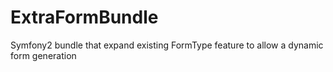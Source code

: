 ExtraFormBundle
===============

Symfony2 bundle that expand existing FormType feature to allow a dynamic form generation
